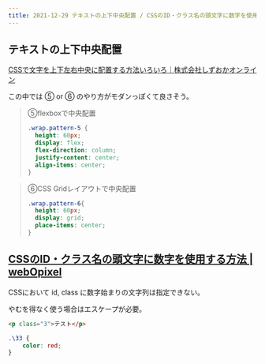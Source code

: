 ```yaml
---
title: 2021-12-29 テキストの上下中央配置 / CSSのID・クラス名の頭文字に数字を使用する方法
---
```


## テキストの上下中央配置

[CSSで文字を上下左右中央に配置する方法いろいろ｜株式会社しずおかオンライン](https://www.esz.co.jp/blog/2847.html)

この中では ⑤ or ⑥ のやり方がモダンっぽくて良さそう。

> ⑤flexboxで中央配置
>
> ```css
> .wrap.pattern-5 {
>   height: 60px;
>   display: flex;
>   flex-direction: column;
>   justify-content: center;
>   align-items: center;
> }
> ```

> ⑥CSS Gridレイアウトで中央配置
> 
> ```css
> .wrap.pattern-6{
>   height: 60px;
>   display: grid;
>   place-items: center;
> }
> ```

## [CSSのID・クラス名の頭文字に数字を使用する方法 \| webOpixel](https://www.webopixel.net/html-css/1011.html)

CSSにおいて id, class に数字始まりの文字列は指定できない。

やむを得なく使う場合はエスケープが必要。

```html
<p class="3">テスト</p>
```

```css
.\33 {
    color: red;
}
```
